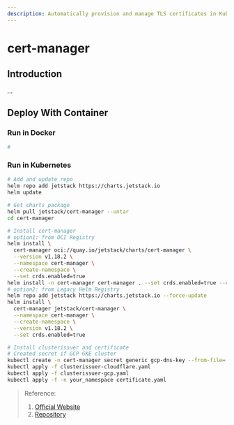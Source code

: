 ```yaml
---
description: Automatically provision and manage TLS certificates in Kubernetes
---
```


# cert-manager

## Introduction

...

## Deploy With Container

### Run in Docker

```bash
#
```

### Run in Kubernetes

```bash
# Add and update repo
helm repo add jetstack https://charts.jetstack.io
helm update

# Get charts package
helm pull jetstack/cert-manager --untar
cd cert-manager

# Install cert-manager
# option1: from OCI Registry
helm install \
  cert-manager oci://quay.io/jetstack/charts/cert-manager \
  --version v1.18.2 \
  --namespace cert-manager \
  --create-namespace \
  --set crds.enabled=true
helm install -n cert-manager cert-manager . --set crds.enabled=true --create-namespace
# option2: from Legacy Helm Registry
helm repo add jetstack https://charts.jetstack.io --force-update
helm install \
  cert-manager jetstack/cert-manager \
  --namespace cert-manager \
  --create-namespace \
  --version v1.18.2 \
  --set crds.enabled=true

# Install clusterissuer and certificate
# Created secret if GCP GKE cluster
kubectl create -n cert-manager secret generic gcp-dns-key --from-file=./dns01-solver.json
kubectl apply -f clusterissuer-cloudflare.yaml
kubectl apply -f clusterissuer-gcp.yaml
kubectl apply -f -n your_namespace certificate.yaml
```

> Reference:
>
> 1. [Official Website](https://cert-manager.io/)
> 2. [Repository](https://github.com/cert-manager/cert-manager)
